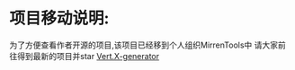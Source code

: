 # 项目移动说明:
为了方便查看作者开源的项目,该项目已经移到个人组织MirrenTools中 请大家前往得到最新的项目并star [Vert.X-generator](https://github.com/EliMirren/Vert.X-generator)
